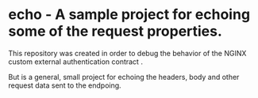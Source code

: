 # echo - A sample project for echoing some of the request properties.

This repository was created in order to debug the behavior of the NGINX custom external authentication contract [](https://kubernetes.github.io/ingress-nginx/examples/customization/external-auth-headers/).

But is a general, small project for echoing the headers, body and other request data sent to the endpoing.





